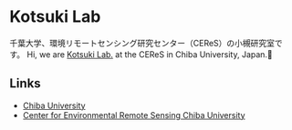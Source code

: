 # Kotsuki Lab
千葉大学、環境リモートセンシング研究センター（CEReS）の小槻研究室です。
Hi, we are [Kotsuki Lab.](https://kotsuki-lab.com/ "Kotsuki Lab.") at the CEReS in Chiba University, Japan.👋

## Links
- [Chiba University](https://www.chiba-u.ac.jp/)
- [Center for Environmental Remote Sensing Chiba University](https://ceres.chiba-u.jp/)